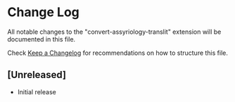 # Change Log

All notable changes to the "convert-assyriology-translit" extension will be documented in this file.

Check [Keep a Changelog](http://keepachangelog.com/) for recommendations on how to structure this file.

## [Unreleased]

- Initial release
